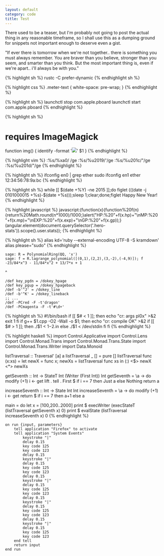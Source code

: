 ```yaml
---
layout: default
category: code
title: Test
---
```


There used to be a teaser, but I'm probably not going to post the actual thing in any reasonable timeframe, so I shall use this as a dumping ground for snippets not important enough to deserve even a gist.

"If ever there is tomorrow when we're not together.. there is something you must always remember. You are braver than you believe, stronger than you seem, and smarter than you think. But the most important thing is, even if we're apart.. i'll always be with you."

{% highlight sh %}
rustc -C prefer-dynamic
{% endhighlight sh %}

{% highlight css %}
.meter-text { white-space: pre-wrap; }
{% endhighlight %}

{% highlight sh %}
launchctl stop com.apple.pboard
launchctl start com.apple.pboard
{% endhighlight %}

{% highlight sh %}
# requires ImageMagick
function img() {
    identify -format '<img src="%f" width="%w" height="%h" />' $1
}
{% endhighlight %}

{% highlight vim %}
:%s/\%xa0/ /ge
:%s/\%u2019/'/ge
:%s/\%u201c/"/ge
:%s/\%u201d/"/ge
{% endhighlight %}

{% highlight sh %}
ifconfig en0 | grep ether
sudo ifconfig en1 ether 12:34:56:78:9a:bc
{% endhighlight %}

{% highlight sh %}
while [[ $(date +%Y) -ne 2015 ]];do figlet $(($(date -j 0101000015 +%s)-$(date +%s)));sleep 1;clear;done;figlet Happy New Year!
{% endhighlight %}

{% highlight javascript %}
javascript:(function(x){function%20f(n){return%20Math.round(n*1000)/1000;}alert("HP:%20"+f(x.hp)+"\nMP:%20"+f(x.mp)+"\nEXP:%20"+f(x.exp)+"\nGP:%20"+f(x.gp));}(angular.element(document.querySelector('.hero-stats')).scope().user.stats));
{% endhighlight %}

{% highlight sh %}
alias kd='ruby --external-encoding UTF-8 -S kramdown'
alias please="sudo"
{% endhighlight %}

    sage: R = PolynomialRing(QQ, 'x')
    sage: f = R.lagrange_polynomial([(0,1),(2,2),(3,-2),(-4,9)]); f
    -23/84*x^3 - 11/84*x^2 + 13/7*x + 1

^

    /def key_pgdn = /dokey_hpage
    /def key_pgup = /dokey_hpageback
    /def -b'^J' = /dokey_line
    /def -b'^K' = /dokey_lineback
    ;; ...
    /def -PCred -F -t'dragon'
    /def -PCmagenta -F -t'#\d+'

{% highlight sh %}
#!/bin/bash
if [[ $# < 1 ]]; then
    echo "cr: args pl0x" >&2
    exit 1
fi
if g++ $1.cpp -O2 -Wall -o $1; then
    echo "cr: compile OK" >&2
    if [[ $# > 1 ]]; then
        ./$1 < $1-$2.in
    else
        ./$1 < /dev/stdin
    fi
fi
{% endhighlight %}

{% highlight haskell %}
import Control.Applicative
import Control.Lens
import Control.Monad.Trans
import Control.Monad.Trans.State
import Control.Monad.Trans.Writer
import Data.Monoid

listTraversal :: Traversal' [a] a
listTraversal _    []     = pure []
listTraversal func (x:xs) = let newX = func x; newXs = listTraversal func xs in (:) <$> newX <*> newXs

getSeventh :: Int -> StateT Int (Writer (First Int)) Int
getSeventh = \a -> do
    modify (+1)
    i <- get
    lift . tell . First $ if i == 7 then Just a else Nothing
    return a

increaseSeventh :: Int -> State Int Int
increaseSeventh = \a -> do
    modify (+1)
    i <- get
    return $ if i == 7 then a+1 else a

main = do
    let x = [100,200..2000]
    print $ execWriter (execStateT (listTraversal getSeventh x) 0)
    print $ evalState (listTraversal increaseSeventh x) 0
{% endhighlight %}

    on run {input, parameters}
        tell application "Firefox" to activate
        tell application "System Events"
            keystroke "|"
            delay 0.15
            key code 125
            key code 123
            delay 0.15
            keystroke "|"
            delay 0.15
            key code 125
            key code 123
            delay 0.15
            keystroke "|"
            delay 0.15
            key code 125
            key code 123
            delay 0.15
            keystroke "|"
            delay 0.15
            key code 125
            key code 123
            delay 0.15
            keystroke "|"
            delay 0.15
            key code 125
            key code 123
        end tell
        return input
    end run
